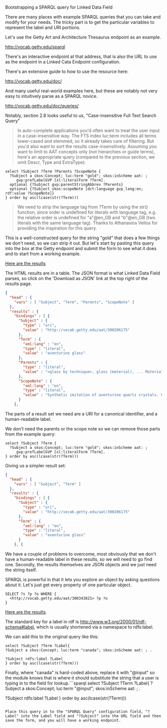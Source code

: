 Bootstrapping a SPARQL query for Linked Data Field

There are many places with example SPARQL queries that you can take and modify for your needs. The tricky part is to get the particular variables to represent the label and URI portions.

Let's use the Getty Art and Architecture Thesaurus endpoint as an example.

http://vocab.getty.edu/sparql

There's an interactive endpoint at that address, that is also the URL to use as the endpoint in a Linked Cata Endpoint configuration.

There's an extensive guide to how to use the resource here:

http://vocab.getty.edu/doc/

And many useful real-world examples here, but these are notably not very easy to intuitively parse as a SPARQL novice.

http://vocab.getty.edu/doc/queries/

Notably, section 2.8 looks useful to us, "Case-insensitive Full Text Search Query"

> In auto-complete applications you'd often want to treat the user input in a case-insensitive way. The FTS index luc:term includes all terms lower-cased and stemmed, so it already takes care of filtering. But you'd also want to sort the results case-insensitively. Assuming you want to limit to AAT concepts only (not hierarchies or guide terms), here's an appropriate query (compared to the previous section, we omit Descr, Type and ExtraType):
```
select ?Subject ?Term ?Parents ?ScopeNote {
  ?Subject a skos:Concept; luc:term "gold"; skos:inScheme aat: ;
     gvp:prefLabelGVP [xl:literalForm ?Term].
  optional {?Subject gvp:parentStringAbbrev ?Parents}
  optional {?Subject skos:scopeNote [dct:language gvp_lang:en; rdf:value ?ScopeNote]}
} order by asc(lcase(str(?Term)))
```
> We need to strip the language tag from ?Term by using the str() function, since order is undefined for literals with language tag, e.g. the relative order is undefined for "a"@en_GB and "b"@en_GB (two literals with the same language tag).
Thanks to Athanasios Velios for providing the inspiration for this query.

This is a well-constructed query for the string "gold" that does a few things we don't need, so we can strip it out. But let's start by pasting this query into the box at the Getty endpoint and submit the form to see what it does and to start from a working example.

[Here are the results](http://vocab.getty.edu/sparql?query=select+%3FSubject+%3FTerm+%3FParents+%3FScopeNote+%7B%0D%0A++%3FSubject+a+skos%3AConcept%3B+luc%3Aterm+%22gold%22%3B+skos%3AinScheme+aat%3A+%3B%0D%0A+++++gvp%3AprefLabelGVP+%5Bxl%3AliteralForm+%3FTerm%5D.%0D%0A++optional+%7B%3FSubject+gvp%3AparentStringAbbrev+%3FParents%7D%0D%0A++optional+%7B%3FSubject+skos%3AscopeNote+%5Bdct%3Alanguage+gvp_lang%3Aen%3B+rdf%3Avalue+%3FScopeNote%5D%7D%0D%0A%7D+order+by+asc%28lcase%28str%28%3FTerm%29%29%29%0D%0A&_implicit=false&implicit=true&_equivalent=false&_form=%2Fsparql)

The HTML results are in a table. The JSON format is what Linked Data Field parses, so click on the 'Download as JSON' link at the top right of the results page.

```json
{
  "head" : {
    "vars" : [ "Subject", "Term", "Parents", "ScopeNote" ]
  },
  "results" : {
    "bindings" : [ {
      "Subject" : {
        "type" : "uri",
        "value" : "http://vocab.getty.edu/aat/300206175"
      },
      "Term" : {
        "xml:lang" : "en",
        "type" : "literal",
        "value" : "aventurine glass"
      },
      "Parents" : {
        "type" : "literal",
        "value" : "<glass by technique>, glass (material), ... Materials Facet"
      },
      "ScopeNote" : {
        "xml:lang" : "en",
        "type" : "literal",
        "value" : "Synthetic imitation of aventurine quartz crystals. Goldstone is made by embedding metallic flakes in quartz glass. It is used in costume jewelry. It is a translucent glass flecked with metallic particles to imitate the appearance of brownish aventurine quartz. "
      }
    },
```

The parts of a result set we need are a URI for a canonical identifier, and a human-readable label.

We don't need the parents or the scope note so we can remove those parts from the example query:

```
select ?Subject ?Term {
  ?Subject a skos:Concept; luc:term "gold"; skos:inScheme aat: ;
     gvp:prefLabelGVP [xl:literalForm ?Term].
} order by asc(lcase(str(?Term)))
```
Giving us a simpler result set:

```json
{
  "head" : {
    "vars" : [ "Subject", "Term" ]
  },
  "results" : {
    "bindings" : [ {
      "Subject" : {
        "type" : "uri",
        "value" : "http://vocab.getty.edu/aat/300206175"
      },
      "Term" : {
        "xml:lang" : "en",
        "type" : "literal",
        "value" : "aventurine glass"
      }
    }, {
```

We have a couple of problems to overcome, most obviously that we don't have a human-readable label in these results, so we will need to go find one. Secondly, the results themselves are JSON objects and we just need the string itself.

SPARQL is powerful in that it lets you explore an object by asking questions about it. Let's just get every property of one particular object.

```sparql
SELECT ?s ?p ?o WHERE {
  <http://vocab.getty.edu/aat/300343821> ?p ?o
}
```

[Here are the results](http://vocab.getty.edu/sparql?query=++SELECT+%3Fs+%3Fp+%3Fo+WHERE+%7B+%3Chttp%3A%2F%2Fvocab.getty.edu%2Faat%2F300343821%3E+%3Fp+%3Fo+%7D%0D%0A&_implicit=false&implicit=true&_equivalent=false&_form=%2Fsparql).

The standard key for a label in rdf is http://www.w3.org/2000/01/rdf-schema#label, which is usually shortened via a namespace to rdfs:label.

We can add this to the original query like this:

```sparql
select ?Subject ?Term ?Label{
?Subject a skos:Concept; luc:term "canada"; skos:inScheme aat: ; .

?Subject rdfs:label ?Label
} order by asc(lcase(str(?Term)))
````

Finally, where "canada" is hard-coded above, replace it with "@input" so the module knows that is where it should substitute the string that a user is typing in to the field for lookup.```sparql
select ?Subject ?Term ?Label{
?Subject a skos:Concept; luc:term "@input"; skos:inScheme aat: ; .

?Subject rdfs:label ?Label
} order by asc(lcase(str(?Term)))
````

Place this query in to the "SPARQL Query" configuration field, "?Label" into the Label field and "?Subject" into the URL field and then save the form, and you will have a working endpoint.


